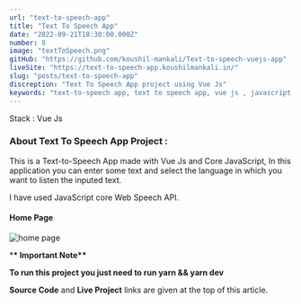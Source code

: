 ```yaml
---
url: "text-to-speech-app"
title: "Text To Speech App"
date: "2022-09-21T18:30:00.000Z"
number: 8
image: "textToSpeech.png"
gitHub: "https://github.com/koushil-mankali/Text-to-speech-vuejs-app"
liveSite: "https://text-to-speech-app.koushilmankali.in/"
slug: "posts/text-to-speech-app"
discreption: "Text To Speech App project using Vue Js"
keywords: "text-to-speech app, text to speech app, vue js , javascript, web speech api, javascript web speech api, web speech api project, vue js project with source code, koushil, koushil mankali"
---
```


Stack : Vue Js

### About Text To Speech App Project :

This is a Text-to-Speech App made with Vue Js and Core JavaScript, In this application you can enter some text and select the language in which you want to listen the inputed text.

I have used JavaScript core Web Speech API.

#### Home Page

![home page](/Images/postImages/textToSpeech.png)

\***\* Important Note\*\***

**To run this project you just need to run yarn && yarn dev**

**Source Code** and **Live Project** links are given at the top of this article.
